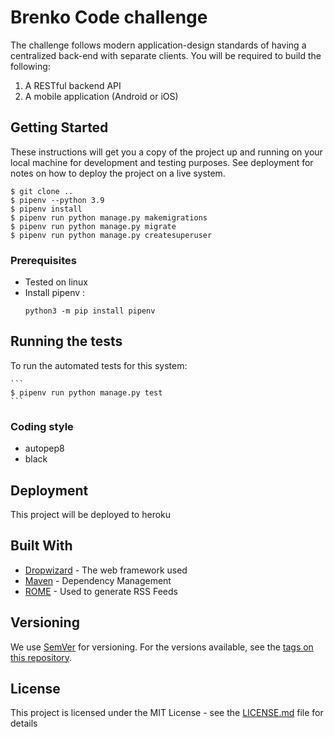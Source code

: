 # Brenko Code challenge
The challenge follows modern application-design standards of having a centralized back-end with separate clients. You will be required to build the following:
1. A RESTful backend API
2. A mobile application (Android or iOS)
 
## Getting Started

These instructions will get you a copy of the project up and running on your local machine for development and testing purposes. See deployment for notes on how to deploy the project on a live system.

```
$ git clone ..
$ pipenv --python 3.9
$ pipenv install
$ pipenv run python manage.py makemigrations
$ pipenv run python manage.py migrate
$ pipenv run python manage.py createsuperuser
```

### Prerequisites

* Tested on linux
* Install pipenv :
    ```
    python3 -m pip install pipenv
    ```
## Running the tests

To run the automated tests for this system:

    ```
    $ pipenv run python manage.py test
    ```
### Coding style

* autopep8
* black

## Deployment

This project will be deployed to heroku
## Built With

* [Dropwizard](http://www.dropwizard.io/1.0.2/docs/) - The web framework used
* [Maven](https://maven.apache.org/) - Dependency Management
* [ROME](https://rometools.github.io/rome/) - Used to generate RSS Feeds

## Versioning

We use [SemVer](http://semver.org/) for versioning. For the versions available, see the [tags on this repository](https://github.com/your/project/tags).

## License

This project is licensed under the MIT License - see the [LICENSE.md](LICENSE.md) file for details